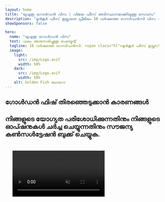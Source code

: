 ```yaml
---
layout: home
title: "യുഎഇ ഗോൾഡൻ വിസ | വിജയ ഫീസ് അടിസ്ഥാനമാക്കിയുള്ള സേവനം"
description: "മുൻകൂർ ഫീസ് ഇല്ലാതെ പ്രീമിയം 10 വർഷത്തെ റെസിഡൻസി വിസ - അംഗീകാരത്തിന് ശേഷം മാത്രം പണം നൽകുക. 98% വിജയ നിരക്കോടെ പൂർണ്ണ അപേക്ഷാ മാനേജ്മെന്റ്. സൗജന്യ പുതുക്കൽ സേവനം, സർക്കാർ ഫീസ് മാത്രം."
showSponsors: false

hero:
  name: "യുഎഇ ഗോൾഡൻ വിസ"
  text: ഫലം അനുസരിച്ചുള്ള പേയ്മെന്റ്
  tagline: 10 വർഷത്തെ റെസിഡൻസി. <span class="hl">മുൻകൂർ ഫീസ് ഇല്ല</span> - അംഗീകാരത്തിന് ശേഷം മാത്രം പണം നൽകുക. 98% വിജയ നിരക്ക്.
  image:
    light:
      src: /img/Logo.avif
      width: 50%
    dark:
      src: /img/Logo.avif
      width: 50%
    alt: Golden Fish ലോഗോ
---
```


<FeatureCards :features="[
  {
    title: 'യുഎഇ ഗോൾഡൻ വിസ ആനുകൂല്യങ്ങൾ',
    items: [
      'യോഗ്യതാ വ്യവസ്ഥകൾ നിലനിർത്തുന്നതിലൂടെ പുതുക്കൽ സാധ്യതയോടെ 10 വർഷത്തെ സാധുത',
      '**6 മാസത്തിലൊരിക്കൽ യുഎഇയിൽ പ്രവേശിക്കേണ്ട ആവശ്യമില്ല**',
      '100% ബിസിനസ് ഉടമസ്ഥാവകാശം അനുവദനീയം',
      'കുടുംബാംഗങ്ങളെയും അതിരില്ലാത്ത ഗാർഹിക ജീവനക്കാരെയും സ്പോൺസർ ചെയ്യാം',
      '25 വയസ്സ് വരെയുള്ള കുട്ടികളുടെ സ്പോൺസർഷിപ്പ്',
      'മാതാപിതാക്കളുടെ സ്പോൺസർഷിപ്പ് ഉൾപ്പെടുന്നു',
      'സ്പോൺസറോ തൊഴിലുടമയോ ആവശ്യമില്ല'
    ],
    linkText: 'കൂടുതൽ അറിയുക',
    link: '../../company-registration/golden-visa#key-benefits-of-the-uae-golden-visa',
    icon: {
      light: '/img/iStock-1785818081.avif',
      dark: '/img/iStock-1203821481.avif',
      alt: 'വിസ സേവനങ്ങൾ',
      width: '100%'
    }
  },
  {
    title: 'യുഎഇ ഗോൾഡൻ വിസ എങ്ങനെ നേടാം',
    items: [
      'യുഎഇ പ്രോപ്പർട്ടികളിൽ AED 2M നിക്ഷേപം',
      'യുഎഇ നിക്ഷേപ ഫണ്ടുകളിൽ AED 2M നിക്ഷേപം',
      'AED 2M മൂലധനമുള്ള ബിസിനസ്',
      'വാർഷിക AED 250K FTA സംഭാവന',
      'വിദഗ്ധ പ്രൊഫഷണലുകൾ',
      'പ്രതിഭാശാലികൾ'
    ],
    linkText: 'കൂടുതൽ അറിയുക',
    link: '../../company-registration/golden-visa#uae-golden-visa-eligibility-and-requirements',
    icon: {
      light: '/img/iStock-1333000394.avif',
      dark: '/img/iStock-584576538.avif',
      alt: 'വിസ സേവനങ്ങൾ',
      width: '10%'
    }
  },
  {
    title: 'ഗോൾഡൻ വിസ പ്രക്രിയ',
    bullet: '✓',
    items: [
      'പ്രാഥമിക യോഗ്യതാ വിലയിരുത്തൽ',
      'രേഖകൾ തയ്യാറാക്കലും പരിശോധനയും',
      'മെഡിക്കൽ പരിശോധനയും ബയോമെട്രിക്സും',
      'അപേക്ഷ സമർപ്പണവും പ്രോസസ്സിംഗും',
      'എമിറേറ്റ്സ് ഐഡിയും വിസ നൽകലും',
      'കുടുംബ വിസ സ്പോൺസർഷിപ്പ് (ഓപ്ഷണൽ)'
    ],
    linkText: 'കൂടുതൽ അറിയുക',
    link: '../../company-registration/golden-visa#uae-golden-visa-application-process',
    icon: {
      light: '/img/ILONMASKID.webp',
      dark: '/img/ILONMASKID.webp',
      alt: 'വിസ സേവനങ്ങൾ',
      width: '100%'
    }
  }
]" />

## ഗോൾഡൻ ഫിഷ് തിരഞ്ഞെടുക്കാൻ കാരണങ്ങൾ

<BenefitsList :features="[
  {
    icon: '💰',
    title: 'വിജയാധിഷ്ഠിത ഫീസ്',
    text: '**നിങ്ങളുടെ Golden Visa അംഗീകരിക്കപ്പെടുന്നതുവരെ പണമൊന്നും നൽകേണ്ടതില്ല.** പൂർണ്ണമായ സുതാര്യതയോടെ, മറഞ്ഞിരിക്കുന്ന ചെലവുകളൊന്നുമില്ല.'
  },
  {
    icon: '📈',
    title: 'തെളിയിക്കപ്പെട്ട വിജയനിരക്ക്',
    text: 'ഞങ്ങളുടെ പ്രീമിയം പ്രോസസ്സിംഗിലൂടെ നൂറുകണക്കിന് Golden Visa കൾ നൽകിയിട്ടുള്ള 98% അംഗീകാര നിരക്ക്.'
  },
  {
    icon: '📋',
    title: 'സമ്പൂർണ്ണ മാനേജ്മെന്റ്',
    text: 'രേഖകൾ മുതൽ വിസ നൽകൽ വരെയുള്ള എല്ലാ വിശദാംശങ്ങളും കൈകാര്യം ചെയ്യുന്നു.'
  },
  {
    icon: '👨‍💼',
    title: 'പ്രാദേശിക UAE വിദഗ്ധത',
    text: 'ദുബായിലെ സമർപ്പിത വിദഗ്ധർ പ്രക്രിയയുടെ ഓരോ ഘട്ടത്തിലും വിദഗ്ധ മാർഗനിർദ്ദേശം നൽകുന്നു.'
  },
  {
    icon: '🔍',
    title: 'പ്രീമിയം പ്രോസസ്സിംഗ്',
    text: 'വേഗത്തിലുള്ള അംഗീകാരത്തിനായി അധികാരികളുമായി നേരിട്ടുള്ള ആശയവിനിമയവും വേഗത്തിലുള്ള ചാനലുകളും.'
  },
  {
    icon: '🔄',
    title: 'പുതുക്കൽ പിന്തുണ',
    text: '**പൂജ്യം ഏജൻസി ഫീസോടെ** സൗജന്യ വിസ പുതുക്കൽ സഹായം - സർക്കാർ ചാർജുകൾ മാത്രം.'
  }
]" />

## നിങ്ങളുടെ യോഗ്യത പരിശോധിക്കുന്നതിനും നിങ്ങളുടെ ഓപ്ഷനുകൾ ചർച്ച ചെയ്യുന്നതിനും സൗജന്യ കൺസൾട്ടേഷൻ ബുക്ക് ചെയ്യുക.

<video  autoplay muted playsinline style="padding: 24px" >
  <source src="/img/iStock-2185912341.mp4" type="video/mp4">
</video>

<ContactFormModalNav buttonText="ഒരു വിദഗ്ധനുമായി സംസാരിക്കുക" formStyle="display: block; margin: 1rem auto;"/>

<!-- <ImageGrid :images="[
  { src: '/img/ILONMASKID.webp', href: './immigration.md', alt: 'യുഎഇ കുടിയേറ്റം' },
  { src: '/img/ILONMASKID.webp', href: './immigration.md', alt: 'യുഎഇ കുടിയേറ്റം' },
]"/> -->